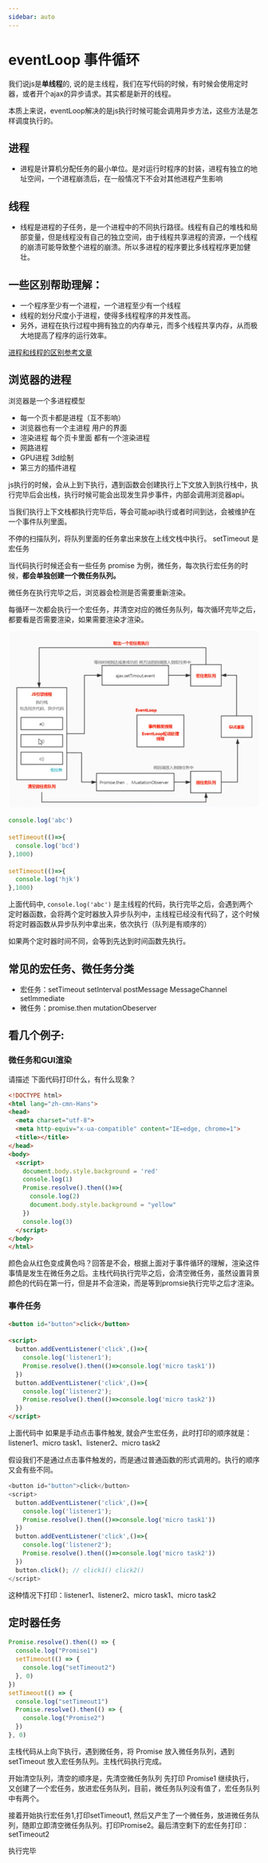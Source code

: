 ```yaml
---
sidebar: auto
---
```


# eventLoop 事件循环

我们说js是**单线程**的, 说的是主线程，我们在写代码的时候，有时候会使用定时器，或者开个ajax的异步请求。其实都是新开的线程。

本质上来说，eventLoop解决的是js执行时候可能会调用异步方法，这些方法是怎样调度执行的。

## 进程
- 进程是计算机分配任务的最小单位。是对运行时程序的封装，进程有独立的地址空间，一个进程崩溃后，在一般情况下不会对其他进程产生影响

## 线程
- 线程是进程的子任务，是一个进程中的不同执行路径。线程有自己的堆栈和局部变量，但是线程没有自己的独立空间，由于线程共享进程的资源，一个线程的崩溃可能导致整个进程的崩溃。所以多进程的程序要比多线程程序更加健壮。

## 一些区别帮助理解：
- 一个程序至少有一个进程，一个进程至少有一个线程
- 线程的划分尺度小于进程，使得多线程程序的并发性高。
- 另外，进程在执行过程中拥有独立的内存单元，而多个线程共享内存，从而极大地提高了程序的运行效率。

[进程和线程的区别参考文章](https://blog.csdn.net/mxsgoden/article/details/8821936)

## 浏览器的进程
浏览器是一个多进程模型
- 每一个页卡都是进程（互不影响）
- 浏览器也有一个主进程 用户的界面
- 渲染进程 每个页卡里面 都有一个渲染进程
- 网路进程
- GPU进程 3d绘制
- 第三方的插件进程

js执行的时候，会从上到下执行，遇到函数会创建执行上下文放入到执行栈中，执行完毕后会出栈，执行时候可能会出现发生异步事件，内部会调用浏览器api。

当我们执行上下文栈都执行完毕后，等会可能api执行或者时间到达，会被维护在一个事件队列里面。

不停的扫描队列，将队列里面的任务拿出来放在上线文栈中执行。 setTimeout 是宏任务

当代码执行时候还会有一些任务 promise 为例，微任务，每次执行宏任务的时候，**都会单独创建一个微任务队列。**

微任务在执行完毕之后，浏览器会检测是否需要重新渲染。

每循环一次都会执行一个宏任务，并清空对应的微任务队列，每次循环完毕之后，都要看是否需要渲染，如果需要渲染才渲染。

![事件循环](../../images/eventloop/01.png)

```js
console.log('abc')

setTimeout(()=>{
  console.log('bcd')
},1000)

setTimeout(()=>{
  console.log('hjk')
},1000)
```

上面代码中, `console.log('abc')` 是主线程的代码，执行完毕之后，会遇到两个定时器函数，会将两个定时器放入异步队列中，主线程已经没有代码了，这个时候将定时器函数从异步队列中拿出来，依次执行（队列是有顺序的）

如果两个定时器时间不同，会等到先达到时间函数先执行。


## 常见的宏任务、微任务分类
- 宏任务：setTimeout setInterval postMessage MessageChannel setImmediate 
- 微任务：promise.then mutationObeserver 


## 看几个例子:

### 微任务和GUI渲染
请描述 下面代码打印什么，有什么现象？
```html
<!DOCTYPE html>
<html lang="zh-cmn-Hans">
<head>
  <meta charset="utf-8">
  <meta http-equiv="x-ua-compatible" content="IE=edge, chrome=1">
  <title></title>
</head>
<body>
  <script>
    document.body.style.background = 'red'
    console.log(1)
    Promise.resolve().then(()=>{
      console.log(2)
      document.body.style.background = "yellow"
    })
    console.log(3)
  </script>
</body>
</html>
```

颜色会从红色变成黄色吗？回答是不会，根据上面对于事件循环的理解，渲染这件事情是发生在微任务之后。主栈代码执行完毕之后，会清空微任务，虽然设置背景颜色的代码在第一行，但是并不会渲染，而是等到promsie执行完毕之后才渲染。


### 事件任务
```html
<button id="button">click</button>

<script>
  button.addEventListener('click',()=>{
    console.log('listener1');
    Promise.resolve().then(()=>console.log('micro task1'))
  })
  button.addEventListener('click',()=>{
    console.log('listener2');
    Promise.resolve().then(()=>console.log('micro task2'))
  })
</script>
```

上面代码中 如果是手动点击事件触发, 就会产生宏任务，此时打印的顺序就是：
listener1、micro task1、listener2、micro task2

假设我们不是通过点击事件触发的，而是通过普通函数的形式调用的。执行的顺序又会有些不同。

```js
<button id="button">click</button>
<script>
  button.addEventListener('click',()=>{
    console.log('listener1');
    Promise.resolve().then(()=>console.log('micro task1'))
  })
  button.addEventListener('click',()=>{
    console.log('listener2');
    Promise.resolve().then(()=>console.log('micro task2'))
  })
  button.click(); // click1() click2()
</script>
```

这种情况下打印：listener1、listener2、micro task1、micro task2


## 定时器任务
```js
Promise.resolve().then(() => {
  console.log("Promise1")
  setTimeout(() => {
    console.log("setTimeout2")
  }, 0)
})
setTimeout(() => {
  console.log("setTimeout1")
  Promise.resolve().then(() => {
    console.log("Promise2")
  })
}, 0)
```
主栈代码从上向下执行，遇到微任务，将 Promise 放入微任务队列，遇到 setTimeout 放入宏任务队列。主栈代码执行完成。

开始清空队列，清空的顺序是，先清空微任务队列 先打印 Promise1 继续执行，又创建了一个宏任务，放进宏任务队列，目前，微任务队列没有值了，宏任务队列中有两个。

接着开始执行宏任务1,打印setTimeout1, 然后又产生了一个微任务，放进微任务队列，随即立即清空微任务队列。打印Promise2。最后清空剩下的宏任务打印：setTimeout2

执行完毕

















